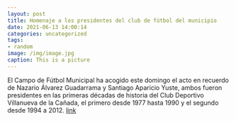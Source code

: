 ```yaml
---
layout: post
title: Homenaje a los presidentes del club de fútbol del municipio
date: 2021-06-13 14:00:14
categories: uncategorized
tags:
- random
image: /img/image.jpg
caption: This is a picture
---
```

El Campo de Fútbol Municipal ha acogido este domingo el acto en recuerdo de Nazario Álvarez Guadarrama y Santiago Aparicio Yuste, ambos fueron presidentes en las primeras décadas de historia del Club Deportivo Villanueva de la Cañada, el primero desde 1977 hasta 1990 y el segundo desde 1994 a 2012.  [link](https://www.ayto-villacanada.es/noticias/homenaje-a-los-presidentes-del-club-de-futbol-del-municipio/)
